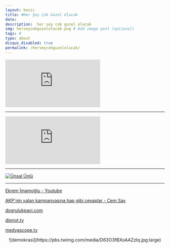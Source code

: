 ```yaml
---
layout: basic
title: #Her Şey Çok Güzel Olacak
date: 
description:  her sey cok guzel olacak
img: herseycokguzelolacak.png # Add image post (optional)
tags: # 
type: about
disqus_disabled: true
permalink: /herseycokguzelolacak/
---
```

<div class="container-youtube">
<iframe src="https://www.youtube.com/embed/wpeD_cimUs0" 
frameborder="0" allowfullscreen class="video"></iframe>
</div>

***

<div class="container-youtube">
<iframe src="https://www.youtube.com/embed/XOS0b9l5nH8" 
frameborder="0" allowfullscreen class="video"></iframe>
</div>

***

[![Ünsal Ünlü]({{site.baseurl}}/assets/img/unsalunlu.png)](https://www.youtube.com/channel/UCzJMy0X4vYivbZHkNccpPhQ/featured)

***


[Ekrem İmamoğlu  -  Youtube](https://www.youtube.com/user/ekremimamolu/videos)


[AKP'nin yalan kampanyasına hap gibi cevaplar - Cem Say](https://odatv.com/akpnin-yalan-kampanyasina-hap-gibi-cevaplar-12051946.html)

[dogrulukpayi.com](https://www.dogrulukpayi.com/)

[dipnot.tv](https://dipnot.tv/)

[medyascope.tv](https://medyascope.tv/)

<center>
![demokrasi](https://pbs.twimg.com/media/D63O3fBXoAAZzIq.jpg:large)
</center>